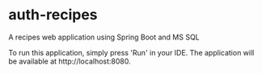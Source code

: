 # auth-recipes
A recipes web application using Spring Boot and MS SQL

To run this application, simply press 'Run' in your IDE. The application will be available at http://localhost:8080.

